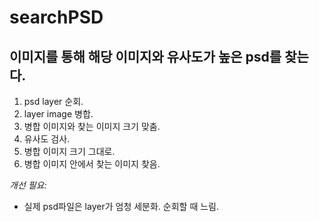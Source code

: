 # searchPSD
## 이미지를 통해 해당 이미지와 유사도가 높은 psd를 찾는다.
1. psd layer 순회.
2. layer image 병합.
3. 병합 이미지와 찾는 이미지 크기 맞춤.
4. 유사도 검사.
5. 병합 이미지 크기 그대로.
6. 병합 이미지 안에서 찾는 이미지 찾음.
   
*개선 필요:*    
- 실제 psd파일은 layer가 엄청 세분화. 순회할 때 느림.
